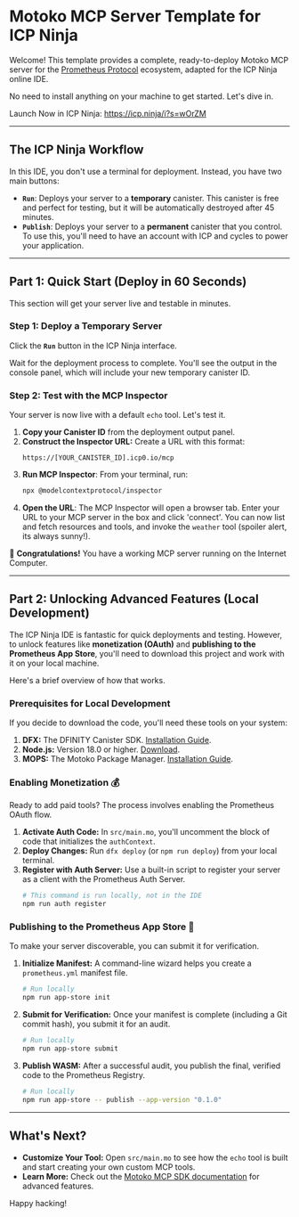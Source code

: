 # Motoko MCP Server Template for ICP Ninja

Welcome! This template provides a complete, ready-to-deploy Motoko MCP server for the [Prometheus Protocol](https://github.com/prometheus-protocol/prometheus-protocol) ecosystem, adapted for the ICP Ninja online IDE.

No need to install anything on your machine to get started. Let's dive in.

Launch Now in ICP Ninja: https://icp.ninja/i?s=wOrZM

---

## The ICP Ninja Workflow

In this IDE, you don't use a terminal for deployment. Instead, you have two main buttons:

*   **`Run`**: Deploys your server to a **temporary** canister. This canister is free and perfect for testing, but it will be automatically destroyed after 45 minutes.
*   **`Publish`**: Deploys your server to a **permanent** canister that you control. To use this, you'll need to have an account with ICP and cycles to power your application.

---

## Part 1: Quick Start (Deploy in 60 Seconds)

This section will get your server live and testable in minutes.

### Step 1: Deploy a Temporary Server

Click the **`Run`** button in the ICP Ninja interface.

Wait for the deployment process to complete. You'll see the output in the console panel, which will include your new temporary canister ID.

### Step 2: Test with the MCP Inspector

Your server is now live with a default `echo` tool. Let's test it.

1.  **Copy your Canister ID** from the deployment output panel.
2.  **Construct the Inspector URL:** Create a URL with this format:
    ```
    https://[YOUR_CANISTER_ID].icp0.io/mcp
    ```
3. **Run MCP Inspector**: From your terminal, run:
    ```bash
    npx @modelcontextprotocol/inspector
    ```
4.  **Open the URL**: The MCP Inspector will open a browser tab. Enter your URL to your MCP server in the box and click 'connect'. You can now list and fetch resources and tools, and invoke the `weather` tool (spoiler alert, its always sunny!).

🎉 **Congratulations!** You have a working MCP server running on the Internet Computer.

---

## Part 2: Unlocking Advanced Features (Local Development)

The ICP Ninja IDE is fantastic for quick deployments and testing. However, to unlock features like **monetization (OAuth)** and **publishing to the Prometheus App Store**, you'll need to download this project and work with it on your local machine.

Here's a brief overview of how that works.

### Prerequisites for Local Development

If you decide to download the code, you'll need these tools on your system:

1.  **DFX:** The DFINITY Canister SDK. [Installation Guide](https://dfinity.org/developers).
2.  **Node.js:** Version 18.0 or higher. [Download](https://nodejs.org/).
3.  **MOPS:** The Motoko Package Manager. [Installation Guide](https://mops.one/docs/install).

### Enabling Monetization 💰

Ready to add paid tools? The process involves enabling the Prometheus OAuth flow.

1.  **Activate Auth Code:** In `src/main.mo`, you'll uncomment the block of code that initializes the `authContext`.
2.  **Deploy Changes:** Run `dfx deploy` (or `npm run deploy`) from your local terminal.
3.  **Register with Auth Server:** Use a built-in script to register your server as a client with the Prometheus Auth Server.
    ```bash
    # This command is run locally, not in the IDE
    npm run auth register
    ```

### Publishing to the Prometheus App Store 🚀

To make your server discoverable, you can submit it for verification.

1.  **Initialize Manifest:** A command-line wizard helps you create a `prometheus.yml` manifest file.
    ```bash
    # Run locally
    npm run app-store init
    ```
2.  **Submit for Verification:** Once your manifest is complete (including a Git commit hash), you submit it for an audit.
    ```bash
    # Run locally
    npm run app-store submit
    ```
3.  **Publish WASM:** After a successful audit, you publish the final, verified code to the Prometheus Registry.
    ```bash
    # Run locally
    npm run app-store -- publish --app-version "0.1.0"
    ```

---

## What's Next?

-   **Customize Your Tool:** Open `src/main.mo` to see how the `echo` tool is built and start creating your own custom MCP tools.
-   **Learn More:** Check out the [Motoko MCP SDK documentation](https://github.com/prometheus-protocol/motoko-sdk) for advanced features.

Happy hacking!